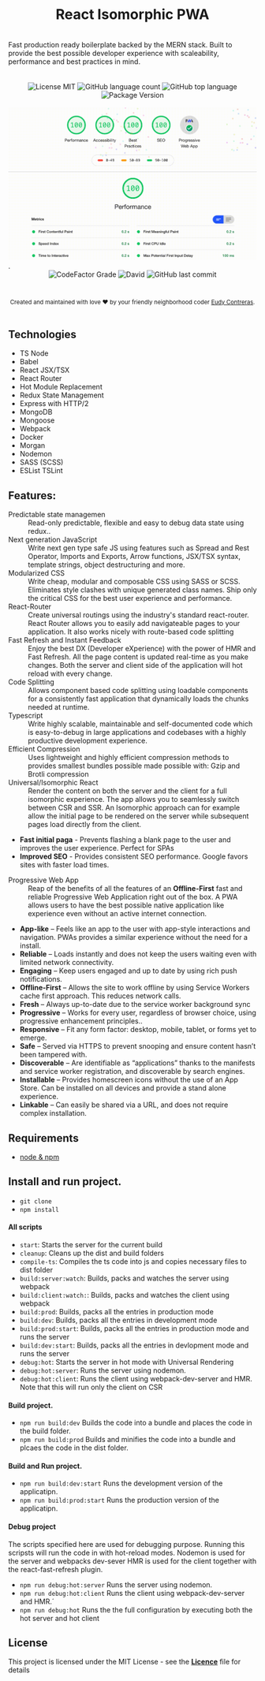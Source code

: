 <div align="center">
  <h1>React Isomorphic PWA</h1>
</div>

<br>
Fast production ready boilerplate backed by the MERN stack. Built to provide the best possible developer experience with scaleability, performance and best practices in mind.

<br>
<br>
</br>
<div align="center">
<img alt="License MIT" src="https://img.shields.io/github/license/EudyContreras/NodeJS-Server-API-Template?color=blue&logo=github&style=for-the-badge">
<img alt="GitHub language count" src="https://img.shields.io/github/languages/count/EudyContreras/NodeJS-Server-API-Template?style=for-the-badge&logo=github">
<img alt="GitHub top language" src="https://img.shields.io/github/languages/top/EudyContreras/NodeJS-Server-API-Template?style=for-the-badge&logo=github">
<img alt="Package Version" src="https://img.shields.io/github/package-json/v/EudyContreras/NodeJS-Server-API-Template?logo=github&style=for-the-badge">
</div>
<br>
<img src="./.media/lighthouse.gif">.
<br>
<div align="center">
<img alt="CodeFactor Grade" src="https://img.shields.io/codefactor/grade/github/EudyContreras/NodeJS-Server-API-Template/master?style=for-the-badge&logo=codefactor">
<img alt="David" src="https://img.shields.io/david/EudyContreras/NodeJS-Server-API-Template?style=for-the-badge&color=gree&logo=Dependabot">
<img alt="GitHub last commit" src="https://img.shields.io/github/last-commit/EudyContreras/NodeJS-Server-API-Template?style=for-the-badge&logo=github">

</div>
<br>
<br>
<div align="center">
  <sub>Created and maintained with love ❤️ by your friendly neighborhood coder <a href="https://github.com/EudyContreras">Eudy Contreras</a>.</sub>
</div>

<br>

## Technologies

* TS Node
* Babel
* React JSX/TSX
* React Router
* Hot Module Replacement
* Redux State Management
* Express with HTTP/2
* MongoDB
* Mongoose
* Webpack
* Docker
* Morgan
* Nodemon
* SASS (SCSS)
* ESList TSLint


## Features:

<dl>
  <dt>Predictable state managemen</dt>
  <dd>Read-only predictable, flexible and easy to debug data state using redux..</dd>

  <dt>Next generation JavaScript</dt>
  <dd>Write next gen type safe JS using features such as Spread and Rest Operator, Imports and Exports, Arrow functions, JSX/TSX syntax, template strings, object destructuring and more.</dd>

  <dt>Modularized CSS</dt>
  <dd>Write cheap, modular and composable CSS using SASS or SCSS. Eliminates style clashes with unique generated class names. Ship only the critical CSS for the best user experience and performance.</dd>

  <dt>React-Router</dt>
  <dd>Create universal routings using the industry's standard react-router. React Router allows you to easily add navigateable pages to your application. It also works nicely with route-based code splitting</dd>

  <dt>Fast Refresh and Instant Feedback</dt>
  <dd>Enjoy the best DX (Developer eXperience) with the power of HMR and Fast Refresh. All the page content is updated real-time as you make changes. Both the server and client side of the application will hot reload with every change.</dd>
  
  <dt>Code Splitting</dt>
  <dd>Allows component based code splitting using loadable components for a consistently fast application that dynamically loads the chunks needed at runtime. 
  
  <dt>Typescript</dt>
  <dd>Write highly scalable, maintainable and self-documented code which is easy-to-debug in large applications and codebases with a highly productive development experience.</dd>
  
  <dt>Efficient Compression</dt>
  <dd>Uses lightweight and highly efficient compression methods to provides smallest bundles possible made possible with: Gzip and Brotli compression</dd>
  
  <dt>Universal/Isomorphic React</dt>
  <dd>Render the content on both the server and the client for a full isomorphic experience. The app allows you to seamlessly switch between CSR and SSR. An Isomorphic approach can for example allow the initial page to be rendered on the server while subsequent pages load directly from the client.</dd>
  <ul>
  <li><b>Fast initial paga</b>  - Prevents flashing a blank page to the user and improves the user experience. Perfect for SPAs
  <li><b>Improved SEO</b> - Provides consistent SEO performance. Google favors sites with faster load times.
  </ul>
  <dt>Progressive Web App</dt>
  <dd>Reap of the benefits of all the features of an <b>Offline-First</b> fast and reliable Progressive Web Application right out of the box. A PWA allows users to have the best possible native application like experience even without an active internet connection.</dd>
   
<ul>
  <li><b>App-like</b>  – Feels like an app to the user with app-style interactions and navigation. PWAs provides a similar experience without the need for a install.</li>
  <li><b>Reliable</b> – Loads instantly and does not keep the users waiting even with limited network connectivity.
  <li><b>Engaging</b> – Keep users engaged and up to date by using rich push notifications.</li>
  <li><b>Offline-First</b> – Allows the site to work offline by using Service Workers cache first approach. This reduces network calls.</li>
  <li><b>Fresh</b>  – Always up-to-date due to the service worker background sync</li>
  <li><b>Progressive</b>  – Works for every user, regardless of browser choice, using progressive enhancement principles..</li>
  <li><b>Responsive</b>  – Fit any form factor: desktop, mobile, tablet, or forms yet to emerge.</li>
  <li><b>Safe</b>  – Served via HTTPS to prevent snooping and ensure content hasn’t been tampered with.</li>
  <li><b>Discoverable</b>  – Are identifiable as “applications” thanks to the manifests and service worker registration, and discoverable by search engines.</li>
  <li><b>Installable</b>  – Provides homescreen icons without the use of an App Store. Can be installed on all devices and provide a stand alone experience.</li>
  <li><b>Linkable</b>  – Can easily be shared via a URL, and does not require complex installation.</li>
</ul></dd>  


## Requirements

* [node & npm](https://nodejs.org/en/)

## Install and run project.

* `git clone `
* `npm install`


#### All scripts

* `start`: Starts the server for the current build
* `cleanup`: Cleans up the dist and build folders
* `compile-ts`: Compiles the ts code into js and copies necessary files to dist folder
* `build:server:watch`: Builds, packs and watches the server using webpack
* `build:client:watch:`: Builds, packs and watches the client using webpack
* `build:prod`: Builds, packs all the entries in production mode
* `build:dev`: Builds, packs all the entries in development mode
* `build:prod:start`: Builds, packs all the entries in production mode and runs the server
* `build:dev:start`: Builds, packs all the entries in devlopment mode and runs the server 
* `debug:hot`: Starts the server in hot mode with Universal Rendering
* `debug:hot:server`: Runs the server using nodemon.
* `debug:hot:client`: Runs the client using webpack-dev-server and HMR. Note that this will run only the client on CSR

#### Build project.

* `npm run build:dev` Builds the code into a bundle and places the code in the build folder.
* `npm run build:prod` Builds and minifies the code into a bundle and plcaes the code in the dist folder.

#### Build and Run project.

* `npm run build:dev:start` Runs the development version of the applicatipn.
* `npm run build:prod:start` Runs the production version of the applicatipn.

#### Debug project

The scripts specified here are used for debugging purpose. Running this scripsts
will run the code in with hot-reload modes. Nodemon is used for the server and webpacks dev-sever HMR is used for
the client together with the react-fast-refresh plugin.

* `npm run debug:hot:server` Runs the server using nodemon.
* `npm run debug:hot:client` Runs the client using webpack-dev-server and HMR.´
* `npm run debug:hot` Runs the the full configuration by executing both the hot server and hot client


## License

This project is licensed under the MIT License - see the [**Licence**](./LICENSE) file for details
